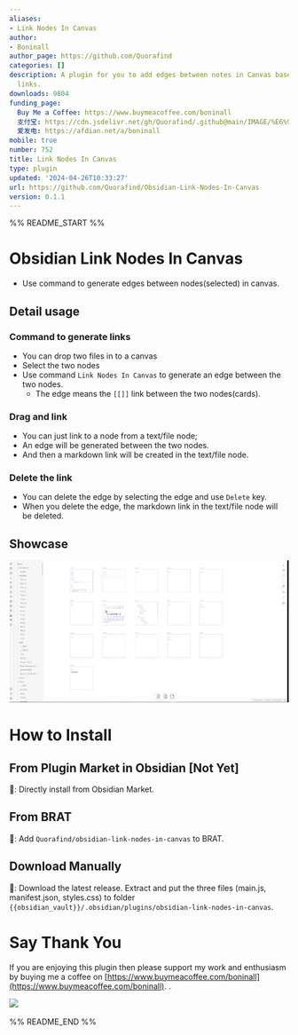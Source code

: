 ```yaml
---
aliases:
- Link Nodes In Canvas
author:
- Boninall
author_page: https://github.com/Quorafind
categories: []
description: A plugin for you to add edges between notes in Canvas based on their
  links.
downloads: 9804
funding_page:
  Buy Me a Coffee: https://www.buymeacoffee.com/boninall
  支付宝: https://cdn.jsdelivr.net/gh/Quorafind/.github@main/IMAGE/%E6%94%AF%E4%BB%98%E5%AE%9D%E4%BB%98%E6%AC%BE%E7%A0%81.jpg
  爱发电: https://afdian.net/a/boninall
mobile: true
number: 752
title: Link Nodes In Canvas
type: plugin
updated: '2024-04-26T10:33:27'
url: https://github.com/Quorafind/Obsidian-Link-Nodes-In-Canvas
version: 0.1.1
---
```


%% README_START %%

# Obsidian Link Nodes In Canvas

- Use command to generate edges between nodes(selected) in canvas.

## Detail usage

### Command to generate links

- You can drop two files in to a canvas
- Select the two nodes
- Use command `Link Nodes In Canvas` to generate an edge between the two nodes.
	- The edge means the `[[]]` link between the two nodes(cards).

### Drag and link

- You can just link to a node from a text/file node;
- An edge will be generated between the two nodes.
- And then a markdown link will be created in the text/file node.

### Delete the link

- You can delete the edge by selecting the edge and use `Delete` key.
- When you delete the edge, the markdown link in the text/file node will be deleted.

## Showcase

![showcase](https://raw.githubusercontent.com/Quorafind/obsidian-link-nodes-in-canvas/master/LinkNodes.gif)

# How to Install

## From Plugin Market in Obsidian [Not Yet]

💜: Directly install from Obsidian Market.

## From BRAT

🚗: Add `Quorafind/obsidian-link-nodes-in-canvas` to BRAT.

## Download Manually

🚚: Download the latest release. Extract and put the three files (main.js, manifest.json, styles.css) to
folder `{{obsidian_vault}}/.obsidian/plugins/obsidian-link-nodes-in-canvas`.

# Say Thank You

If you are enjoying this plugin then please support my work and enthusiasm by buying me a coffee
on [https://www.buymeacoffee.com/boninall](https://www.buymeacoffee.com/boninall).
.

<a href="https://www.buymeacoffee.com/boninall"><img src="https://img.buymeacoffee.com/button-api/?text=Buy me a coffee&emoji=&slug=boninall&button_colour=6495ED&font_colour=ffffff&font_family=Lato&outline_colour=000000&coffee_colour=FFDD00"></a>


%% README_END %%